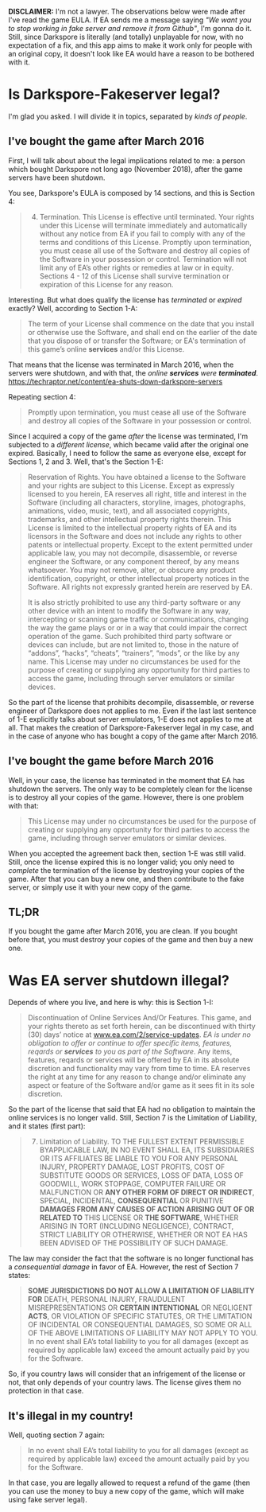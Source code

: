 __DISCLAIMER:__ I'm not a lawyer. The observations below were made after I've read the game EULA. If EA sends me a message saying _"We want you to stop working in fake server and remove it from Github"_, I'm gonna do it. Still, since Darkspore is literally (and totally) unplayable for now, with no expectation of a fix, and this app aims to make it work only for people with an original copy, it doesn't look like EA would have a reason to be bothered with it.


# Is Darkspore-Fakeserver legal?
I'm glad you asked. I will divide it in topics, separated by _kinds of people_. 

## I've bought the game after March 2016
First, I will talk about about the legal implications related to me: a person which bought Darkspore not long ago (November 2018), after the game servers have been shutdown. 

You see, Darkspore's EULA is composed by 14 sections, and this is Section 4:

> 4. Termination. This License is effective until terminated. Your rights under this License will terminate immediately and automatically without any notice from EA if you fail to comply with any of the terms and conditions of this License. Promptly upon termination, you must cease all use of the Software and destroy all copies of the Software in your possession or control. Termination will not limit any of EA’s other rights or remedies at law or in equity. Sections 4 - 12 of this License shall survive termination or expiration of this License for any reason. 

Interesting. But what does qualify the license has _terminated_ or _expired_ exactly? Well, according to Section 1-A:
> The term of your License shall commence on the date that you install or otherwise use the Software, and shall end on the earlier of the date that you dispose of or transfer the Software; or EA's termination of this game’s online __services__ and/or this License.

That means that the license was terminated in March 2016, when the servers were shutdown, and with that, the _online __services__ were __terminated___.
https://techraptor.net/content/ea-shuts-down-darkspore-servers

Repeating section 4:
> Promptly upon termination, you must cease all use of the Software and destroy all copies of the Software in your possession or control. 

Since I acquired a copy of the game _after_ the license was terminated, I'm subjected to a _different license_, which became valid after the original one expired. Basically, I need to follow the same as everyone else, except for Sections 1, 2 and 3. Well, that's the Section 1-E:
> Reservation of Rights. You have obtained a license to the Software and your rights are subject to this License. Except as expressly licensed to you herein, EA reserves all right, title and interest in the Software (including all characters, storyline, images, photographs, animations, video, music, text), and all associated copyrights, trademarks, and other intellectual property rights therein. This License is limited to the intellectual property rights of EA and its licensors in the Software and does not include any rights to other patents or intellectual property. Except to the extent permitted under applicable law, you may not decompile, disassemble, or reverse engineer the Software, or any component thereof, by any means whatsoever. You may not remove, alter, or obscure any product identification, copyright, or other intellectual property notices in the Software. All rights not expressly granted herein are reserved by EA.
> 
> It is also strictly prohibited to use any third-party software or any other device with an intent to modify the Software in any way, intercepting or scanning game traffic or communications, changing the way the game plays or or in a way that could impair the correct operation of the game. Such prohibited third party software or devices can include, but are not limited to, those in the nature of “addons”, “hacks”, “cheats”, “trainers”, “mods”, or the like by any name. This License may under no circumstances be used for the purpose of creating or supplying any opportunity for third parties to access the game, including through server emulators or similar devices.

So the part of the license that prohibits decompile, disassemble, or reverse engineer of Darkspore does not applies to me. Even if the last last sentence of 1-E explicitly talks about server emulators, 1-E does not applies to me at all. That makes the creation of Darkspore-Fakeserver legal in my case, and in the case of anyone who has bought a copy of the game after March 2016.

## I've bought the game before March 2016
Well, in your case, the license has terminated in the moment that EA has shutdown the servers. The only way to be completely clean for the license is to destroy all your copies of the game. However, there is one problem with that:
> This License may under no circumstances be used for the purpose of creating or supplying any opportunity for third parties to access the game, including through server emulators or similar devices.

When you accepted the agreement back then, section 1-E was still valid. Still, once the license expired this is no longer valid; you only need to _complete_ the termination of the license by destroying your copies of the game. After that you can buy a new one, and then contribute to the fake server, or simply use it with your new copy of the game.

## TL;DR
If you bought the game after March 2016, you are clean. If you bought before that, you must destroy your copies of the game and then buy a new one.


# Was EA server shutdown illegal?
Depends of where you live, and here is why: this is Section 1-I:
> Discontinuation of Online Services And/Or Features. This game, and your rights thereto as set forth herein, can be discontinued with thirty (30) days’ notice at www.ea.com/2/service-updates. _EA is under no obligation to offer or continue to offer specific items, features, reqards or __services__ to you as part of the Software_. Any items, features, reqards or services will be offered by EA in its absolute discretion and functionality may vary from time to time. EA reserves the right at any time for any reason to change and/or eliminate any aspect or feature of the Software and/or game as it sees fit in its sole discretion. 

So the part of the license that said that EA had no obligation to maintain the online services is no longer valid. Still, Section 7 is the Limitation of Liability, and it states (first part):
> 7. Limitation of Liability. TO THE FULLEST EXTENT PERMISSIBLE BYAPPLICABLE LAW, IN NO EVENT SHALL EA, ITS SUBSIDIARIES OR ITS AFFILIATES BE LIABLE TO YOU FOR ANY PERSONAL INJURY, PROPERTY DAMAGE, LOST PROFITS, COST OF SUBSTITUTE GOODS OR SERVICES, LOSS OF DATA, LOSS OF GOODWILL, WORK STOPPAGE, COMPUTER FAILURE OR MALFUNCTION OR __ANY OTHER FORM OF DIRECT OR INDIRECT__, SPECIAL, INCIDENTAL, __CONSEQUENTIAL__ OR PUNITIVE __DAMAGES FROM ANY CAUSES OF ACTION ARISING OUT OF OR RELATED TO__ THIS LICENSE OR __THE SOFTWARE__, WHETHER ARISING IN TORT (INCLUDING NEGLIGENCE), CONTRACT, STRICT LIABILITY OR OTHERWISE, WHETHER OR NOT EA HAS BEEN ADVISED OF THE POSSIBILITY OF SUCH DAMAGE. 

The law may consider the fact that the software is no longer functional has a _consequential damage_ in favor of EA. However, the rest of Section 7 states:
>__SOME JURISDICTIONS DO NOT ALLOW A LIMITATION OF LIABILITY FOR__ DEATH, PERSONAL INJURY, FRAUDULENT MISREPRESENTATIONS OR __CERTAIN INTENTIONAL__ OR NEGLIGENT __ACTS__, OR VIOLATION OF SPECIFIC STATUTES, OR THE LIMITATION OF INCIDENTAL OR CONSEQUENTIAL DAMAGES, SO SOME OR ALL OF THE ABOVE LIMITATIONS OF LIABILITY MAY NOT APPLY TO YOU. In no event shall EA’s total liability to you for all damages (except as required by applicable law) exceed the amount actually paid by you for the Software. 

So, if you country laws will consider that an infrigement of the license or not, that only depends of your country laws. The license gives them no protection in that case.

## It's illegal in my country!
Well, quoting section 7 again:
> In no event shall EA’s total liability to you for all damages (except as required by applicable law) exceed the amount actually paid by you for the Software. 

In that case, you are legally allowed to request a refund of the game (then you can use the money to buy a new copy of the game, which will make using fake server legal).
